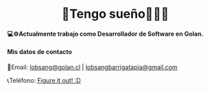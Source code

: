 <p align="center">
<h1 align="center">💬Tengo sueño👨🏻‍💻</h1> 
</p>

#### 💻⚙️Actualmente trabajo como Desarrollador de Software en Golan.

#### Mis datos de contacto
📧Email: lobsang@golan.cl | lobsangbarrigatapia@gmail.com

📞Teléfono: <a href="MDAxMDEwMTEgMDAxMDAwMDAgMDAxMTAxMDEgMDAxMTAxMTAgMDAxMDAwMDAgMDAxMTEwMDEgMDAxMDAwMDAgMDAxMTAwMTEgMDAxMTAwMTEgMDAxMTEwMDEgMDAxMTAwMTEgMDAxMDAwMDAgMDAxMTAxMTAgMDAxMTAwMTAgMDAxMTAxMDEgMDAxMTAwMDE=">Figure it out! :D</a>
<!--
**lobsang-golan/lobsang-golan** is a ✨ _special_ ✨ repository because its `README.md` (this file) appears on your GitHub profile.

Here are some ideas to get you started:

- 🔭 I’m currently working on ...
- 🌱 I’m currently learning ...
- 👯 I’m looking to collaborate on ...
- 🤔 I’m looking for help with ...
- 💬 Ask me about ...
- 📫 How to reach me: ...
- 😄 Pronouns: ...
- ⚡ Fun fact: ...
-->
